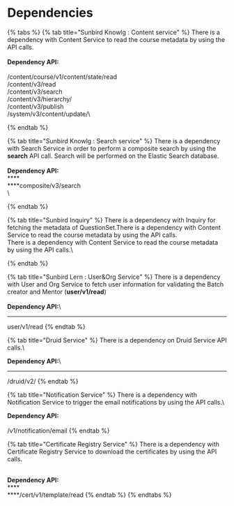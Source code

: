 # Dependencies

{% tabs %}
{% tab title="Sunbird Knowlg : Content service" %}
There is a dependency with Content Service to read the course metadata by using the API calls.\
\
**Dependency API:**\
\
/content/course/v1/content/state/read\
/content/v3/read\
/content/v3/search\
/content/v3/hierarchy/\
/content/v3/publish\
/system/v3/content/update/\

{% endtab %}

{% tab title="Sunbird Knowlg : Search service" %}
There is a dependency with Search Service in order to perform a composite search by using the **search** API call. Search will be performed on the Elastic Search database.\
\
**Dependency API:**\
****\
****composite/v3/search\
\

{% endtab %}

{% tab title="Sunbird Inquiry" %}
There is a dependency with Inquiry for fetching the metadata of QuestionSet.There is a dependency with Content Service to read the course metadata by using the API calls.\
There is a dependency with Content Service to read the course metadata by using the API calls.\

{% endtab %}

{% tab title="Sunbird Lern : User&Org Service" %}
There is a dependency with User and Org Service to fetch user information for validating the Batch creator and Mentor (**user/v1/read**)\
\
**Dependency API:**\
****

user/v1/read
{% endtab %}

{% tab title="Druid Service" %}
There is a dependency on Druid Service  API calls.\


**Dependency API:**\
****

/druid/v2/
{% endtab %}

{% tab title="Notification Service" %}
There is a dependency with Notification Service to trigger the email notifications by using the API calls.\


**Dependency API:**\
\
/v1/notification/email
{% endtab %}

{% tab title="Certificate Registry Service" %}
There is a dependency with Certificate Registry Service to download the certificates by using the API calls.

\
**Dependency API:**\
****\
****/cert/v1/template/read
{% endtab %}
{% endtabs %}
